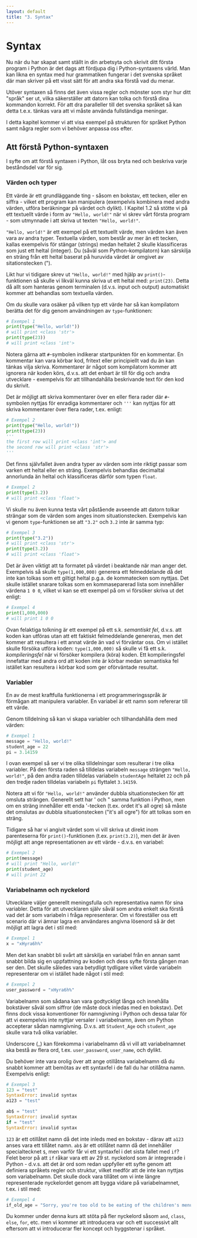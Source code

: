 ```yaml
---
layout: default
title: "3. Syntax"
---
```


# Syntax
Nu när du har skapat samt ställt in din arbetsyta och skrivit ditt första program i Python är det dags att fördjupa dig i Python-syntaxens värld. Man kan likna en syntax med hur grammatiken fungerar i det svenska språket där man skriver på ett visst sätt för att andra ska förstå vad du menar.

Utöver syntaxen så finns det även vissa regler och mönster som styr hur ditt "språk" ser ut, vilka säkerställer att datorn kan tolka och förstå dina kommandon korrekt. För att dra paralleller till det svenska språket så kan detta t.e.x. tänkas vara att vi måste använda fullständiga meningar. 

I detta kapitel kommer vi att visa exempel på strukturen för språket Python samt några regler som vi behöver anpassa oss efter.

## Att förstå Python-syntaxen

I syfte om att förstå syntaxen i Python, låt oss bryta ned och beskriva varje beståndsdel var för sig.

### Värden och typer

Ett värde är ett grundläggande ting - såsom en bokstav, ett tecken, eller en siffra - vilket ett program kan manipulera (exempelvis kombinera med andra värden, utföra beräkningar på värdet och dylikt). I Kapitel 1.2 så stötte vi på ett textuellt värde i form av `"Hello, world!"` när vi skrev vårt första program - som utmynnade i att skriva ut texten `"Hello, world!"`.

`"Hello, world!"` är ett exempel på ett textuellt värde, men värden kan även vara av andra typer. Textuella värden, som består av mer än ett tecken, kallas exempelvis för stängar (strings) medan heltalet 2 skulle klassificeras som just ett heltal (integer). Du (såväl som Python-kompilatorn) kan särskilja en sträng från ett heltal baserat på huruvida värdet är omgivet av sitationstecken (").

Likt hur vi tidigare skrev ut `"Hello, world!"` med hjälp av `print()`-funktionen så skulle vi likväl kunna skriva ut ett heltal med: `print(23)`. Detta då allt som hanteras genom terminalen (d.v.s. input och output) automatiskt kommer att behandlas som textuella värden. 

Om du skulle vara osäker på vilken typ ett värde har så kan kompilatorn berätta det för dig genom användningen av `type`-funktionen: 

``` python
# Exempel 1
print(type("Hello, world!"))
# will print <class 'str'>
print(type(23))
# will print <class 'int'>
```

Notera gärna att `#`-symbolen indikerar startpunkten för en kommentar. En kommentar kan vara körbar kod, fritext eller principiellt vad du än kan tänkas vilja skriva. Kommentarer är något som kompilatorn kommer att ignorera när koden körs, d.v.s. att det enbart är till för dig och andra utvecklare - exempelvis för att tillhandahålla beskrivande text för den kod du skrivit.

Det är möjligt att skriva kommentarer över en eller flera rader där `#`-symbolen nyttjas för enradiga kommentarer och `'''` kan nyttjas för att skriva kommentarer över flera rader, t.ex. enligt: 
```python
# Exempel 2
print(type("Hello, world!"))
print(type(23))
'''
the first row will print <class 'int'> and
the second row will print <class 'str'>
'''
```

Det finns självfallet även andra typer av värden som inte riktigt passar som varken ett heltal eller en sträng. Exempelvis behandlas decimaltal annorlunda än heltal och klassificeras därför som typen `float`.
```python
# Exempel 2
print(type(3.2))
# will print <class 'float'>
```

Vi skulle nu även kunna testa vårt påstående avseende att datorn tolkar strängar som de värden som anges inom situationstecken. Exempelvis kan vi genom `type`-funktionen se att `"3.2"` och `3.2` inte är samma typ:
``` python
# Exempel 3
print(type("3.2"))
# will print <class 'str'>
print(type(3.2))
# will print <class 'float'>
```

Det är även viktigt att ta formatet på värdet i beaktande när man anger det. Exempelvis så skulle `type(1,000,000)` generera ett felmeddelande då det inte kan tolkas som ett giltigt heltal p.g.a. de kommatecken som nyttjas. Det skulle istället snarare tolkas som en kommaseparerad lista som innehåller värdena `1 0 0`, vilket vi kan se ett exempel på om vi försöker skriva ut det enligt:
``` python
# Exempel 4
print(1,000,000)
# will print 1 0 0
```
Ovan felaktiga tolkning är ett exempel på ett s.k. _semantiskt fel_, d.v.s. att koden kan utföras utan att ett faktiskt felmeddelande genereras, men det kommer att resultera i ett annat värde än vad vi förväntar oss. Om vi istället skulle försöka utföra koden: `type(1,000,000)` så skulle vi få ett s.k. _kompileringsfel_ när vi försöker kompilera (köra) koden. Ett kompileringsfel innefattar med andra ord att koden inte är körbar medan semantiska fel istället kan resultera i körbar kod som ger oförväntade resultat.

### Variabler
En av de mest kraftfulla funktionerna i ett programmeringsspråk är förmågan att manipulera variabler. En variabel är ett namn som refererar till ett värde.

Genom tilldelning så kan vi skapa variabler och tillhandahålla dem med värden: 
```python
# Exempel 1
message = "Hello, world!"
student_age = 22
pi = 3.14159
```

I ovan exempel så ser vi tre olika tilldelningar som resulterar i tre olika variabler. På den första raden så tilldelas variabeln `message` strängen `"Hello, world!"`, på den andra raden tilldelas variabeln `studentAge` heltalet `22` och på den tredje raden tilldelas variabeln `pi` flyttalet `3.14159`.

Notera att vi för `"Hello, world!"` använder dubbla situationstecken för att omsluta strängen. Generellt sett har ' och " samma funktion i Python, men om en sträng innehåller ett enda '-tecken (t.ex. ordet it's all ogre) så måste det omslutas av dubbla situationstecken ("it's all ogre") för att tolkas som en sträng.

Tidigare så har vi angivit värdet som vi vill skriva ut direkt inom parenteserna för `print()`-funktionen (t.ex. `print(3.2)`), men det är även möjligt att ange representationen av ett värde - d.v.s. en variabel:  
```python
# Exempel 2
print(message)
# will print "Hello, world!"
print(student_age)
# will print 22
```

### Variabelnamn och nyckelord

Utvecklare väljer generellt meningsfulla och representativa namn för sina variabler. Detta för att utvecklaren själv såväl som andra enkelt ska förstå vad det är som variabeln i fråga representerar. Om vi föreställer oss ett scenario där vi ämnar lagra en användares angivna lösenord så är det möjligt att lagra det i stil med:
```python
# Exempel 1
x = "xHyra6h%"
```

Men det kan snabbt bli svårt att särskilja en variabel från en annan samt snabbt bilda sig en uppfattning av koden och dess syfte första gången man ser den. Det skulle således vara betydligt tydligare vilket värde variabeln representerar om vi istället hade något i stil med:
```python
# Exempel 2
user_password = "xHyra6h%"
```

Variabelnamn som sådana kan vara godtyckligt långa och innehålla bokstäver såväl som siffror (de måste dock inledas med en bokstav). Det finns dock vissa konventioner för namngivning i Python och dessa talar för att vi exempelvis inte nyttjar versaler i variabelnamn, även om Python accepterar sådan namngivning. D.v.s. att `Student_Age` och `student_age` skulle vara två olika variabler.

Underscore (_) kan förekomma i variabelnamn då vi vill att variabelnamnet ska bestå av flera ord, t.ex. `user_password`, `user_name`, och dylikt.

Du behöver inte vara orolig över att ange otillåtna variabelnamn då du snabbt kommer att bemötas av ett syntaxfel i de fall du har otillåtna namn. Exempelvis enligt:
```python
# Exempel 3
123 = "test"
SyntaxError: invalid syntax
a123 = "test"

ab$ = "test"
SyntaxError: invalid syntax
if = "test"
SyntaxError: invalid syntax
```

`123` är ett otillåtet namn då det inte inleds med en bokstav - därav att `a123` anses vara ett tillåtet namn. `ab$` är ett otillåtet namn då det innehåller specialtecknet `$`, men varför får vi ett syntaxfel i det sista fallet med `if`? Felet beror på att `if` råkar vara ett av 29 st. nyckelord som är integrerade i Python - d.v.s. att det är ord som redan uppfyller ett syfte genom att definiera språkets regler och struktur, vilket medför att de inte kan nyttjas som variabelnamn. Det skulle dock vara tillåtet om vi inte längre representerade nyckelordet genom att bygga vidare på variabelnamnet, t.ex. i stil med:
```python
# Exempel 4
if_old_age = "Sorry, you're too old to be eating of the children's menu"
```
Du kommer under denna kurs att stöta på fler nyckelord såsom `and`, `class`, `else`, `for`, etc. men vi kommer att introducera var och ett successivt allt eftersom att vi introducerar fler koncept och byggstenar i språket.
